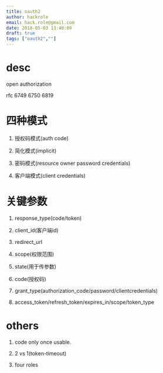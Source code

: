 ```yaml
---
title: oauth2
author: hackrole
email: hack.role@gmail.com
date: 2018-05-03 13:40:09
draft: true
tags: ["oauth2",""]
---
```




# desc
open authorization

rfc 6749 6750 6819

# 四种模式

1) 授权码模式(auth code)

2) 简化模式(implicit)

3) 密码模式(resource owner password credentials)

4) 客户端模式(client credentials)


# 关键参数

1) response_type(code/token)

2) client_id(客户端id)

3) redirect_url

4) scope(权限范围)

5) state(用于传参数)

6) code(授权码)

7) grant_type(authorization_code/password/clientcredentials)

8) access_token/refresh_token/expires_in/scope/token_type


# others

1) code only once usable.

2) 2 vs 1(token-timeout)

3) four roles

